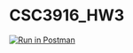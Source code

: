 # CSC3916_HW3
[![Run in Postman](https://run.pstmn.io/button.svg)](https://app.getpostman.com/run-collection/6e03446a41e5ecdc04fc?action=collection%2Fimport)
